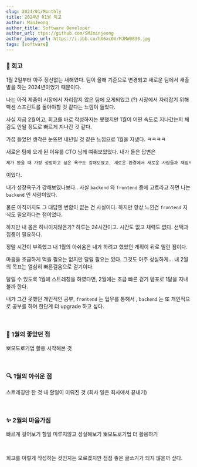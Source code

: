 ```yaml
---
slug: 2024/01/Monthly
title: 2024년 01월 회고
author: MinJeong
author_title: Software Developer
author_url: ttps://github.com/SMJminjeong
author_image_url: https://i.ibb.co/hX6xc0V/MJMW0830.jpg
tags: [software]
---
```


### 💌 회고

1월 2일부터 아주 정신없는 새해였다. 팀이 올해 기준으로 변경되고 새로운 팀에서 새출발을 하는 2024년이었기 때문이다.

나는 아직 제품이 시장에서 자리잡지 않은 팀에 오게되었고 (?) 시장에서 자리잡기 위해 빡센 스프린트를 돌아야할 것 같다는 느낌이 들었다.

사실 지금 2월이고, 회고를 바로 작성하지는 못했지만 1월이 어떤 속도로 지나갔는지 체감도 안될 정도로 빠르게 지나간 것 같다.

가끔 들었던 생각은 눈뜨면 내년일 것 같은 느낌으로 1월을 지냈다. ㅋㅋㅋㅋ

새로운 팀에 오게 된 이유를 CTO 님께 여쭤보았었다. 내가 들은 답변은 
```java
제가 봤을 때 가장 성장하고 싶은 욕구도 강해보였고, 새로운 환경에서 새로운 사람들과 재입사한 기분을 느끼라고 그 팀에 합류하게 했습니다.
```
이었다.

내가 성장욕구가 강해보였나보다.. 사실 `backend` 와 `frontend` 중에 고르라고 하면 나는 `backend` 인 사람이었다.

물론 아직까지도 그 대답엔 변함이 없는 건 사실이다. 하지만 항상 느낀건 `frontend` 지식도 필요하다는 점이었다.

하지만 내 몸은 하나이지않은가? 하루는 24시간이고. 시간도 없고 체력도 없다. 선택과 집중이 필요하다.

정말 시간이 부족했고 내 1월의 아쉬움은 내가 하려고 했었던 계획이 뒤로 밀린 점이다. 

마음을 조급하게 먹을 필요는 없지만 달릴 필요는 있다. 그것도 아주 성실하게... 내 2월의 목표는 열심히 빠른걸음으로 걷기이다.

달릴 수 있도록 1월에 스트레칭을 하였다면, 2월에는 조금 빠른 걷기 템포로 1달을 지내볼까 한다.

내가 그간 못했던 개인적인 공부, `frontend` 는 업무를 통해서 , `backend` 는 또 개인적으로 공부를 하며 한단계 더 upgrade 하고 싶다.

<br/>

### 🎁 1월의 좋았던 점
뽀모도로기법 활용 시작해본 것

<br/>

### 🔍 1월의 아쉬운 점
스트레칭만 한 것
내 할일이 미뤄진 것 (회사 일은 회사에서 끝내기)

<br/>

### ✨ 2월의 마음가짐
빠르게 걸어보기
할일 미루지않고 성실해보기
뽀모도로기법 더 활용하기

<br/>

회고를 이렇게 작성하는 것인지는 모르겠지만 점점 좋은 글쓰기가 되지 않을까 싶다.

